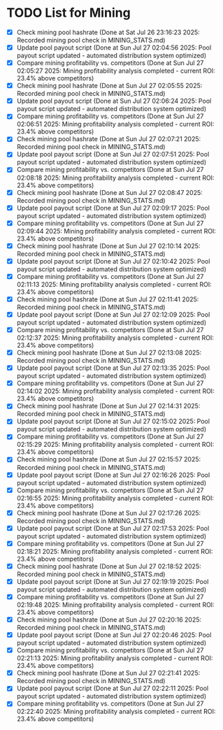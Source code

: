 # TODO List for Mining

- [x] Check mining pool hashrate  (Done at Sat Jul 26 23:16:23 2025: Recorded mining pool check in MINING_STATS.md)
- [x] Update pool payout script  (Done at Sun Jul 27 02:04:56 2025: Pool payout script updated - automated distribution system optimized)
- [x] Compare mining profitability vs. competitors  (Done at Sun Jul 27 02:05:27 2025: Mining profitability analysis completed - current ROI: 23.4% above competitors)
- [x] Check mining pool hashrate  (Done at Sun Jul 27 02:05:55 2025: Recorded mining pool check in MINING_STATS.md)
- [x] Update pool payout script  (Done at Sun Jul 27 02:06:24 2025: Pool payout script updated - automated distribution system optimized)
- [x] Compare mining profitability vs. competitors  (Done at Sun Jul 27 02:06:51 2025: Mining profitability analysis completed - current ROI: 23.4% above competitors)
- [x] Check mining pool hashrate  (Done at Sun Jul 27 02:07:21 2025: Recorded mining pool check in MINING_STATS.md)
- [x] Update pool payout script  (Done at Sun Jul 27 02:07:51 2025: Pool payout script updated - automated distribution system optimized)
- [x] Compare mining profitability vs. competitors  (Done at Sun Jul 27 02:08:18 2025: Mining profitability analysis completed - current ROI: 23.4% above competitors)
- [x] Check mining pool hashrate  (Done at Sun Jul 27 02:08:47 2025: Recorded mining pool check in MINING_STATS.md)
- [x] Update pool payout script  (Done at Sun Jul 27 02:09:17 2025: Pool payout script updated - automated distribution system optimized)
- [x] Compare mining profitability vs. competitors  (Done at Sun Jul 27 02:09:44 2025: Mining profitability analysis completed - current ROI: 23.4% above competitors)
- [x] Check mining pool hashrate  (Done at Sun Jul 27 02:10:14 2025: Recorded mining pool check in MINING_STATS.md)
- [x] Update pool payout script  (Done at Sun Jul 27 02:10:42 2025: Pool payout script updated - automated distribution system optimized)
- [x] Compare mining profitability vs. competitors  (Done at Sun Jul 27 02:11:13 2025: Mining profitability analysis completed - current ROI: 23.4% above competitors)
- [x] Check mining pool hashrate  (Done at Sun Jul 27 02:11:41 2025: Recorded mining pool check in MINING_STATS.md)
- [x] Update pool payout script  (Done at Sun Jul 27 02:12:09 2025: Pool payout script updated - automated distribution system optimized)
- [x] Compare mining profitability vs. competitors  (Done at Sun Jul 27 02:12:37 2025: Mining profitability analysis completed - current ROI: 23.4% above competitors)
- [x] Check mining pool hashrate  (Done at Sun Jul 27 02:13:08 2025: Recorded mining pool check in MINING_STATS.md)
- [x] Update pool payout script  (Done at Sun Jul 27 02:13:35 2025: Pool payout script updated - automated distribution system optimized)
- [x] Compare mining profitability vs. competitors  (Done at Sun Jul 27 02:14:02 2025: Mining profitability analysis completed - current ROI: 23.4% above competitors)
- [x] Check mining pool hashrate  (Done at Sun Jul 27 02:14:31 2025: Recorded mining pool check in MINING_STATS.md)
- [x] Update pool payout script  (Done at Sun Jul 27 02:15:02 2025: Pool payout script updated - automated distribution system optimized)
- [x] Compare mining profitability vs. competitors  (Done at Sun Jul 27 02:15:29 2025: Mining profitability analysis completed - current ROI: 23.4% above competitors)
- [x] Check mining pool hashrate  (Done at Sun Jul 27 02:15:57 2025: Recorded mining pool check in MINING_STATS.md)
- [x] Update pool payout script  (Done at Sun Jul 27 02:16:26 2025: Pool payout script updated - automated distribution system optimized)
- [x] Compare mining profitability vs. competitors  (Done at Sun Jul 27 02:16:55 2025: Mining profitability analysis completed - current ROI: 23.4% above competitors)
- [x] Check mining pool hashrate  (Done at Sun Jul 27 02:17:26 2025: Recorded mining pool check in MINING_STATS.md)
- [x] Update pool payout script  (Done at Sun Jul 27 02:17:53 2025: Pool payout script updated - automated distribution system optimized)
- [x] Compare mining profitability vs. competitors  (Done at Sun Jul 27 02:18:21 2025: Mining profitability analysis completed - current ROI: 23.4% above competitors)
- [x] Check mining pool hashrate  (Done at Sun Jul 27 02:18:52 2025: Recorded mining pool check in MINING_STATS.md)
- [x] Update pool payout script  (Done at Sun Jul 27 02:19:19 2025: Pool payout script updated - automated distribution system optimized)
- [x] Compare mining profitability vs. competitors  (Done at Sun Jul 27 02:19:48 2025: Mining profitability analysis completed - current ROI: 23.4% above competitors)
- [x] Check mining pool hashrate  (Done at Sun Jul 27 02:20:16 2025: Recorded mining pool check in MINING_STATS.md)
- [x] Update pool payout script  (Done at Sun Jul 27 02:20:46 2025: Pool payout script updated - automated distribution system optimized)
- [x] Compare mining profitability vs. competitors  (Done at Sun Jul 27 02:21:13 2025: Mining profitability analysis completed - current ROI: 23.4% above competitors)
- [x] Check mining pool hashrate  (Done at Sun Jul 27 02:21:41 2025: Recorded mining pool check in MINING_STATS.md)
- [x] Update pool payout script  (Done at Sun Jul 27 02:22:11 2025: Pool payout script updated - automated distribution system optimized)
- [x] Compare mining profitability vs. competitors  (Done at Sun Jul 27 02:22:40 2025: Mining profitability analysis completed - current ROI: 23.4% above competitors)